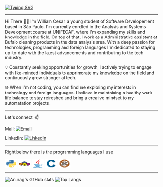 <a href="https://git.io/typing-svg"><img src="https://readme-typing-svg.demolab.com?font=Fira+Code&pause=1000&color=52bafa&random=false&width=435&lines=debug.print(%22Hello+World%22);print(%22I'm+William%22);print!(%22%7B%7D%22%2C+%22A+young+student+of%22);printf(%22Software+Developement%22);System.out.print(%22based+in+SP+BR%22)" alt="Typing SVG" /></a>

<hr>

Hi There 👋🏼
I'm William Cesar, a young student of Software Developement based in São Paulo.
I'm currently enrolled in the Analysis and Systems Development course at UNIFECAF,
where I'm expanding my skills and knowledge in the field. On top of that, 
I work as a Administrative assistant at Bufalo cleaning products in the data analysis area. 
With a deep passion for technologies, programming and foreign languages
I'm dedicated to staying up-to-date with the latest advancements and contributing to the tech industry.

💡 Constantly seeking opportunities for growth, 
I actively trying to engage with like-minded individuals to apprimorate my knowledge on the field
and continuously grow stronger at tech.

🌐 When I'm not coding, you can find me exploring my interests in technology and foreign languages. 
I believe in maintaining a healthy work-life balance to stay refreshed and bring a creative mindset
to my automatation projects.

<hr>

Let's connect! 📫<br>

<div> 
  Mail:
  <a href="mailto:williamcscarvalho2025@pm.me" target="_blank">
    <img src="https://encrypted-tbn0.gstatic.com/images?q=tbn:ANd9GcQBhjb9jMA0vZYUcW8_l8msiAbEI-OY-FENyg&s" 
         width="40" height="40" alt="Email">
  </a>
  
  LinkedIn:
  <a href="https://www.linkedin.com/in/william-cesar-7b7b89202/" target="_blank">
    <img src="https://t.ctcdn.com.br/ClbNm_AxWl6gDsKOKmnZXzmsIXI=/1080x1080/smart/i490027.jpeg" 
         width="40" height="40" alt="LinkedIn">
  </a> 
</div>

<hr>

Right below there is the programming languages I use
<div style="display: inline_block">
    <img align="center" alt="Will-Python" height="30" width="40" src="https://raw.githubusercontent.com/devicons/devicon/master/icons/python/python-original.svg">
    <img align="center" alt="Will-VBA" height="30" width="40" src="https://raw.githubusercontent.com/vscode-icons/vscode-icons/master/icons/file_type_vba.svg">
    <img align="center" alt="Will-Java" height="30" width="40" src="https://raw.githubusercontent.com/devicons/devicon/master/icons/java/java-original.svg">
    <img align="center" alt="Will-C" height="30" width="40" src="https://raw.githubusercontent.com/vscode-icons/vscode-icons/master/icons/file_type_c.svg">
    <img align="center" alt="Will-Rust" height="30" width="40" src="https://raw.githubusercontent.com/vscode-icons/vscode-icons/master/icons/file_type_rust.svg">
</div>

<hr>

  ![Anurag's GitHub stats](https://github-readme-stats.vercel.app/api?username=will-csc\&rank_icon=github)
  ![Top Langs](https://github-readme-stats.vercel.app/api/top-langs/?username=will-csc\&layout=compact)



